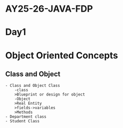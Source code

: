 # AY25-26-JAVA-FDP
# Day1
# Object Oriented Concepts
## Class and Object
    - Class and Object Class
        -class
        >Blueprint or design for object
        -Object
        >Real Entity
        >fields->variables
        >Methods
    - Department class
    - Student Class
